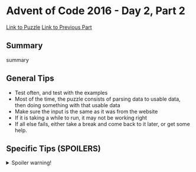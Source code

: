 # Advent of Code 2016 - Day 2, Part 2

[Link to Puzzle](https://adventofcode.com/2016/day/2#part2)
[Link to Previous Part](https://github.com/CodingAP/unofficial-aoc-syllabus/blob/main/years/2016/day2/part1.md)

## Summary
summary

## General Tips
- Test often, and test with the examples
- Most of the time, the puzzle consists of parsing data to usable data, then doing something with that usable data
- Make sure the input is the same as it was from the website
- If it is taking a while to run, it may not be working right
- If all else fails, either take a break and come back to it later, or get some help.

## Specific Tips (SPOILERS)
<details> <summary>Spoiler warning!</summary>

specific tips

</details>